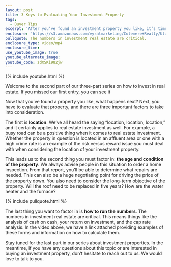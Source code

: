 ```yaml
---
layout: post
title: 3 Keys to Evaluating Your Investment Property
tags:
  - Buyer Tips
excerpt: 'After you’ve found an investment property you like, it’s time to evaluate that property. Here are three keys to evaluating an investment property.'
enclosure: 'https://s3.amazonaws.com/vyralmarketing/Colemere+Realty/Utah+Real+Estate+Investment+Properties+Part+2.mp4'
pullquote: The numbers in investment real estate are critical.
enclosure_type: video/mp4
enclosure_time:
use_youtube_image: true
youtube_alternate_image:
youtube_code: zdXSKi982jw
---
```



{% include youtube.html %}

Welcome to the second part of our three-part series on how to invest in real estate. If you missed our first entry, you can see it 

Now that you’ve found a property you like, what happens next? Next, you have to evaluate that property, and there are three important factors to take into consideration.&nbsp;

The first is **location**. We’ve all heard the saying “location, location, location,” and it certainly applies to real estate investment as well. For example, a busy road can be a positive thing when it comes to real estate investment. Whether the property in question is located in an affluent area or one with a high crime rate is an example of the risk versus reward issue you must deal with when considering the location of your investment property. &nbsp;

This leads us to the second thing you must factor in: **the age and condition of the property**. We always advise people in this situation to order a home inspection. From that report, you’ll be able to determine what repairs are needed. This can also be a huge negotiating point for driving the price of the property down. You also need to consider the long-term objective of the property. Will the roof need to be replaced in five years? How are the water heater and the furnace?

{% include pullquote.html %}

The last thing you want to factor in is **how to run the numbers**. The numbers in investment real estate are critical. This means things like the analysis of cash on cash, your return on investment, and the cap rate analysis. In the video above, we have a link attached providing examples of these forms and information on how to calculate them.

Stay tuned for the last part in our series about investment properties. In the meantime, if you have any questions about this topic or are interested in buying an investment property, don’t hesitate to reach out to us. We would love to talk to you.&nbsp;